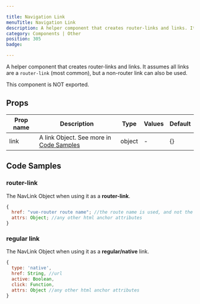 ```yaml
---

title: Navigation Link
menuTitle: Navigation Link
description: A helper component that creates router-links and links. It assumes all links are a `router-link` (most common), but a non-router link can also be used.
category: Components | Other
position: 305
badge:

---
```


A helper component that creates router-links and links. It assumes all links are a `router-link` (most common), but a non-router link can also be used.

<alert type="warning">This component is NOT exported.</alert>

## Props

| Prop name | Description                                              | Type   | Values | Default |
| --------- | -------------------------------------------------------- | ------ | ------ | ------- |
| link      | A link Object. See more in [Code Samples](#code-samples) | object | -      | {}      |

## Code Samples

### router-link

The NavLink Object when using it as a **router-link**.

```js
{
  href: "vue-router route name"; //the route name is used, and not the path
  attrs: Object; //any other html anchor attributes
}
```

### regular link

The NavLink Object when using it as a **regular/native** link.

```js
{
  type: 'native',
  href: String, //url
  active: Boolean,
  click: Function,
  attrs: Object //any other html anchor attributes
}
```
